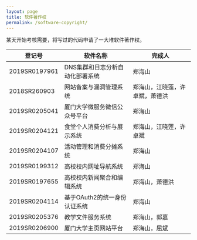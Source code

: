 ```yaml
---
layout: page
title: 软件著作权
permalink: /software-copyright/
---
```


某天开始考核需要，将写过的代码申请了一大堆软件著作权。

登记号         | 软件名称                     | 完成人
---           | ---                          | ---
2019SR0197961 | DNS集群和日志分析自动化部署系统 | 郑海山
2018SR260903  | 网站备案与漏洞管理系统         | 郑海山，江晓莲，许卓斌，萧德洪
2019SR0205041 | 厦门大学微服务微信公众号平台   | 郑海山
2019SR0204121 | 食堂个人消费分析与展示系统     | 郑海山，江晓莲，许卓斌
2019SR0204107 | 活动管理和消费分摊系统        | 郑海山
2019SR0199312 | 高校校内网址导航系统          | 郑海山
2019SR0197655 | 高校校内新闻聚合和编辑系统     | 郑海山，萧德洪
2019SR0204114 | 基于OAuth2的统一身份认证系统   | 郑海山
2019SR0205376 | 教学文件服务系统              | 郑海山，郭嘉
2019SR0206900 | 厦门大学主页网站平台          | 郑海山，屈斌
